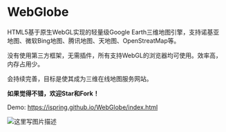# WebGlobe
HTML5基于原生WebGL实现的轻量级Google Earth三维地图引擎，支持诺基亚地图、微软Bing地图、腾讯地图、天地图、OpenStreatMap等。

没有使用第三方框架，无需插件，所有支持WebGL的浏览器均可使用。效率高，内存占用少。

会持续完善，目标是使其成为三维在线地图服务网站。

**如果觉得不错，欢迎Star和Fork！**

Demo: https://ispring.github.io/WebGlobe/index.html

 ![这里写图片描述](https://github.com/iSpring/WebGlobe/blob/master/screenshot.png)
